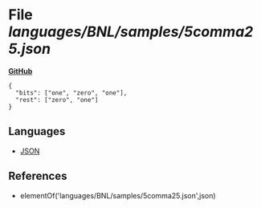 # File _languages/BNL/samples/5comma25.json_
**[GitHub](https://github.com/softlang/yas/blob/master/languages/BNL/samples/5comma25.json)**
```
{
  "bits": ["one", "zero", "one"],
  "rest": ["zero", "one"]
}
```

## Languages
* [JSON](../languages/JSON.md)

## References
* elementOf('languages/BNL/samples/5comma25.json',json)

